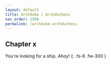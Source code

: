 ```yaml
---
layout: default
title: Archduke / Archduchess
nav_order: 1500
permalink: /archduke-archduchess
---
```


## Chapter x

You're looking for a ship. Ahoy!
{: .fs-6 .fw-300 }

